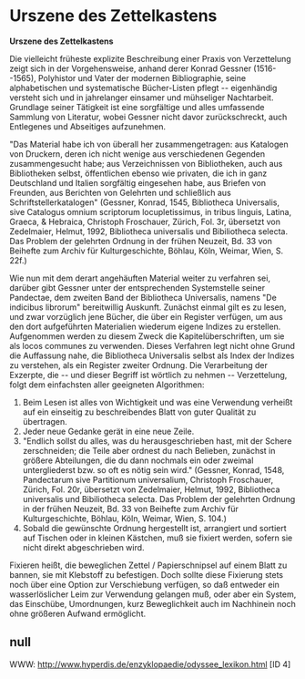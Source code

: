 # Urszene des Zettelkastens

**Urszene des Zettelkastens**

Die vielleicht früheste explizite Beschreibung einer Praxis von Verzettelung zeigt sich in der Vorgehensweise, anhand derer Konrad Gessner (1516--1565), Polyhistor und Vater der modernen Bibliographie, seine alphabetischen und systematische Bücher-Listen pflegt -- eigenhändig versteht sich und in jahrelanger einsamer und mühseliger Nachtarbeit. Grundlage seiner Tätigkeit ist eine sorgfältige und alles umfassende Sammlung von Literatur, wobei Gessner nicht davor zurückschreckt, auch Entlegenes und Abseitiges aufzunehmen.

"Das Material habe ich von überall her zusammengetragen: aus Katalogen von Druckern, deren ich nicht wenige aus verschiedenen Gegenden zusammengesucht habe; aus Verzeichnissen von Bibliotheken, auch aus Bibliotheken selbst, öffentlichen ebenso wie privaten, die ich in ganz Deutschland und Italien sorgfältig eingesehen habe, aus Briefen von Freunden, aus Berichten von Gelehrten und schließlich aus Schriftstellerkatalogen"
(Gessner, Konrad, 1545, Bibliotheca Universalis, sive Catalogus omnium scriptorum locupletissimus, in tribus linguis, Latina, Graeca, & Hebraica, Christoph Froschauer, Zürich, Fol. 3r, übersetzt von Zedelmaier, Helmut, 1992, Bibliotheca universalis und Bibiliotheca selecta. Das Problem der gelehrten Ordnung in der frühen Neuzeit, Bd. 33 von Beihefte zum Archiv für Kulturgeschichte, Böhlau, Köln, Weimar, Wien, S. 22f.)

Wie nun mit dem derart angehäuften Material weiter zu verfahren sei, darüber gibt Gessner unter der entsprechenden Systemstelle seiner Pandectae, dem zweiten Band der Bibliotheca Universalis, namens "De indicibus librorum" bereitwillig Auskunft. Zunächst einmal gilt es zu lesen, und zwar vorzüglich jene Bücher, die über ein Register verfügen, um aus den dort aufgeführten Materialien wiederum eigene Indizes zu erstellen. Aufgenommen werden zu diesem Zweck die Kapitelüberschriften, um sie als locos communes zu verwenden. Dieses Verfahren legt nicht ohne Grund die Auffassung nahe, die Bibliotheca Universalis selbst als Index der Indizes zu verstehen, als ein Register zweiter Ordnung.
Die Verarbeitung der Exzerpte, die -- und dieser Begriff ist wörtlich zu nehmen -- Verzettelung, folgt dem einfachsten aller geeigneten Algorithmen:

1. Beim Lesen ist alles von Wichtigkeit und was eine Verwendung verheißt auf ein einseitig zu beschreibendes Blatt von guter Qualität zu übertragen. 
2. Jeder neue Gedanke gerät in eine neue Zeile. 
3. "Endlich sollst du alles, was du herausgeschrieben hast, mit der Schere zerschneiden; die Teile aber ordnest du nach Belieben, zunächst in größere Abteilungen, die du dann nochmals ein oder zweimal untergliederst bzw. so oft es nötig sein wird."
(Gessner, Konrad, 1548, Pandectarum sive Partitionum universalium, Christoph Froschauer, Zürich, Fol. 20r, übersetzt von Zedelmaier, Helmut, 1992, Bibliotheca universalis und Bibiliotheca selecta. Das Problem der gelehrten Ordnung in der frühen Neuzeit, Bd. 33 von Beihefte zum Archiv für Kulturgeschichte, Böhlau, Köln, Weimar, Wien, S. 104.)
4. Sobald die gewünschte Ordnung hergestellt ist, arrangiert und sortiert auf Tischen oder in kleinen Kästchen, muß sie fixiert werden, sofern sie nicht direkt abgeschrieben wird. 

Fixieren heißt, die beweglichen Zettel / Papierschnipsel auf einem Blatt zu bannen, sie mit Klebstoff zu befestigen. Doch sollte diese Fixierung stets noch über eine Option zur Verschiebung verfügen, so daß entweder ein wasserlöslicher Leim zur Verwendung gelangen muß, oder aber ein System, das Einschübe, Umordnungen, kurz Beweglichkeit auch im Nachhinein noch ohne größeren Aufwand ermöglicht.

## null

WWW: http://www.hyperdis.de/enzyklopaedie/odyssee_lexikon.html [ID 4]


